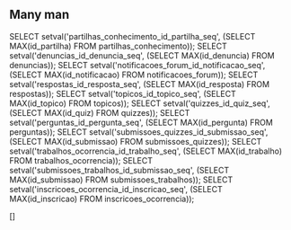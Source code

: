 ## Many man 

SELECT setval('partilhas_conhecimento_id_partilha_seq', (SELECT MAX(id_partilha) FROM partilhas_conhecimento));
SELECT setval('denuncias_id_denuncia_seq', (SELECT MAX(id_denuncia) FROM denuncias));
SELECT setval('notificacoes_forum_id_notificacao_seq', (SELECT MAX(id_notificacao) FROM notificacoes_forum));
SELECT setval('respostas_id_resposta_seq', (SELECT MAX(id_resposta) FROM respostas));
SELECT setval('topicos_id_topico_seq', (SELECT MAX(id_topico) FROM topicos));
SELECT setval('quizzes_id_quiz_seq', (SELECT MAX(id_quiz) FROM quizzes));
SELECT setval('perguntas_id_pergunta_seq', (SELECT MAX(id_pergunta) FROM perguntas));
SELECT setval('submissoes_quizzes_id_submissao_seq', (SELECT MAX(id_submissao) FROM submissoes_quizzes));
SELECT setval('trabalhos_ocorrencia_id_trabalho_seq', (SELECT MAX(id_trabalho) FROM trabalhos_ocorrencia));
SELECT setval('submissoes_trabalhos_id_submissao_seq', (SELECT MAX(id_submissao) FROM submissoes_trabalhos));
SELECT setval('inscricoes_ocorrencia_id_inscricao_seq', (SELECT MAX(id_inscricao) FROM inscricoes_ocorrencia));


[] 